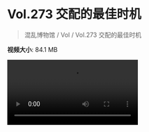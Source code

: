 # Vol.273 交配的最佳时机

> 混乱博物馆 / Vol / Vol.273 交配的最佳时机

**视频大小**: 84.1 MB

<div class="video"><video src="https://file.hsyhx.top/archive/273.mp4" controls preload>🤔 您的浏览器不支持 video 标签</video></div>